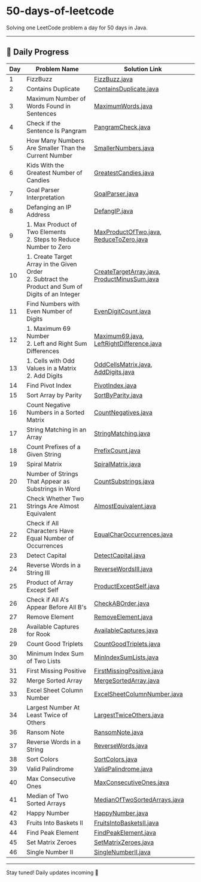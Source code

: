 # 50-days-of-leetcode

Solving one LeetCode problem a day for 50 days in Java.

---

 ## 📅 Daily Progress

| Day | Problem Name                                      | Solution Link                                         |
|-----|--------------------------------------------------|-------------------------------------------------------|
| 1   | FizzBuzz                                          | [FizzBuzz.java](./Day1/FizzBuzz.java)                 |
| 2   | Contains Duplicate                                | [ContainsDuplicate.java](./Day2/ContainsDuplicate.java) |
| 3   | Maximum Number of Words Found in Sentences        | [MaximumWords.java](./Day3/MaximumWords.java)         |
| 4   | Check if the Sentence Is Pangram                  | [PangramCheck.java](./Day4/PangramCheck.java)         |
| 5   | How Many Numbers Are Smaller Than the Current Number | [SmallerNumbers.java](./Day5/SmallerNumbers.java)   |
| 6   | Kids With the Greatest Number of Candies          | [GreatestCandies.java](./Day6/GreatestCandies.java)   |
| 7   | Goal Parser Interpretation                        | [GoalParser.java](./Day7/GoalParser.java)             |
| 8   | Defanging an IP Address                          | [DefangIP.java](./Day8/DefangIP.java)               |
| 9   | 1. Max Product of Two Elements<br>2. Steps to Reduce Number to Zero | [MaxProductOfTwo.java](./Day9/MaxProductOfTwo.java), [ReduceToZero.java](./Day9/ReduceToZero.java) |
| 10  | 1. Create Target Array in the Given Order<br>2. Subtract the Product and Sum of Digits of an Integer | [CreateTargetArray.java](./Day10/CreateTargetArray.java), [ProductMinusSum.java](./Day10/ProductMinusSum.java) |
| 11  | Find Numbers with Even Number of Digits | [EvenDigitCount.java](./Day11/EvenDigitCount.java) |
| 12  | 1. Maximum 69 Number<br>2. Left and Right Sum Differences | [Maximum69.java](./Day12/Maximum69.java), [LeftRightDifference.java](./Day12/LeftRightDifference.java) |
| 13  | 1. Cells with Odd Values in a Matrix<br>2. Add Digits | [OddCellsMatrix.java](./Day13/OddCellsMatrix.java), [AddDigits.java](./Day13/AddDigits.java) |
| 14  | Find Pivot Index | [PivotIndex.java](./Day14/PivotIndex.java) |
| 15  | Sort Array by Parity | [SortByParity.java](./Day15/SortByParity.java) |
| 16  | Count Negative Numbers in a Sorted Matrix | [CountNegatives.java](./Day16/CountNegatives.java) |
| 17  | String Matching in an Array | [StringMatching.java](./Day17/StringMatching.java) |
| 18  | Count Prefixes of a Given String | [PrefixCount.java](./Day18/PrefixCount.java) |
| 19  | Spiral Matrix | [SpiralMatrix.java](./Day19/SpiralMatrix.java) |
| 20  | Number of Strings That Appear as Substrings in Word | [CountSubstrings.java](./Day20/CountSubstrings.java) |
| 21  | Check Whether Two Strings Are Almost Equivalent | [AlmostEquivalent.java](./Day21/AlmostEquivalent.java) |
| 22  | Check if All Characters Have Equal Number of Occurrences | [EqualCharOccurrences.java](./Day22/EqualCharOccurrences.java) |
| 23  | Detect Capital | [DetectCapital.java](./Day23/DetectCapital.java) |
| 24  | Reverse Words in a String III | [ReverseWordsIII.java](./Day24/ReverseWordsIII.java) |
| 25  | Product of Array Except Self | [ProductExceptSelf.java](./Day25/ProductExceptSelf.java) |
| 26  | Check if All A's Appear Before All B's | [CheckABOrder.java](./Day26/CheckABOrder.java) |
| 27  | Remove Element | [RemoveElement.java](./Day27/RemoveElement.java) |
| 28  | Available Captures for Rook | [AvailableCaptures.java](./Day28/AvailableCaptures.java) |
| 29  | Count Good Triplets | [CountGoodTriplets.java](./Day29/CountGoodTriplets.java) |
| 30  | Minimum Index Sum of Two Lists | [MinIndexSumLists.java](./Day30/MinIndexSumLists.java) |
| 31  | First Missing Positive | [FirstMissingPositive.java](./Day31/FirstMissingPositive.java) |
| 32  | Merge Sorted Array | [MergeSortedArray.java](./Day32/MergeSortedArray.java) |
| 33  | Excel Sheet Column Number | [ExcelSheetColumnNumber.java](./Day33/ExcelSheetColumnNumber.java) |
| 34  | Largest Number At Least Twice of Others | [LargestTwiceOthers.java](./Day34/LargestTwiceOthers.java) |
| 36  | Ransom Note | [RansomNote.java](./Day36/RansomNote.java) |
| 37  | Reverse Words in a String | [ReverseWords.java](./Day37/ReverseWords.java) |
| 38  | Sort Colors | [SortColors.java](./Day38/SortColors.java) |
| 39  | Valid Palindrome | [ValidPalindrome.java](./Day39/ValidPalindrome.java) |
| 40  | Max Consecutive Ones | [MaxConsecutiveOnes.java](./Day40/MaxConsecutiveOnes.java) |
| 41  | Median of Two Sorted Arrays | [MedianOfTwoSortedArrays.java](./Day41/MedianOfTwoSortedArrays.java) |
| 42  | Happy Number | [HappyNumber.java](./Day42/HappyNumber.java) |
| 43  | Fruits Into Baskets II | [FruitsIntoBasketsII.java](./Day43/FruitsIntoBasketsII.java) |
| 44  | Find Peak Element | [FindPeakElement.java](./Day44/FindPeakElement.java) |
| 45  | Set Matrix Zeroes | [SetMatrixZeroes.java](./Day45/SetMatrixZeroes.java) |
| 46  | Single Number II | [SingleNumberII.java](./Day46/SingleNumberII.java) |



















---

Stay tuned! Daily updates incoming 🚀
